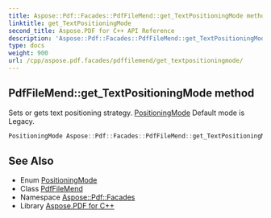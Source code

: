 ```yaml
---
title: Aspose::Pdf::Facades::PdfFileMend::get_TextPositioningMode method
linktitle: get_TextPositioningMode
second_title: Aspose.PDF for C++ API Reference
description: 'Aspose::Pdf::Facades::PdfFileMend::get_TextPositioningMode method. Sets or gets text positioning strategy. PositioningMode Default mode is Legacy in C++.'
type: docs
weight: 900
url: /cpp/aspose.pdf.facades/pdffilemend/get_textpositioningmode/
---
```

## PdfFileMend::get_TextPositioningMode method


Sets or gets text positioning strategy. [PositioningMode](../../positioningmode/) Default mode is Legacy.

```cpp
PositioningMode Aspose::Pdf::Facades::PdfFileMend::get_TextPositioningMode() const
```

## See Also

* Enum [PositioningMode](../../positioningmode/)
* Class [PdfFileMend](../)
* Namespace [Aspose::Pdf::Facades](../../)
* Library [Aspose.PDF for C++](../../../)

